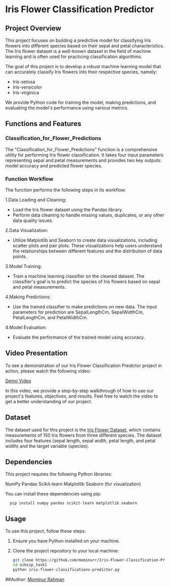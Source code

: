 # Iris Flower Classification Predictor

## Project Overview

This project focuses on building a predictive model for classifying Iris flowers into different species based on their sepal and petal characteristics. The Iris flower dataset is a well-known dataset in the field of machine learning and is often used for practicing classification algorithms.

The goal of this project is to develop a robust machine learning model that can accurately classify Iris flowers into their respective species, namely:

 * Iris-setosa
 * Iris-versicolor
 * Iris-virginica
   
We provide Python code for training the model, making predictions, and evaluating the model's performance using various metrics.

## Functions and Features

### Classification_for_Flower_Predictions

The "Classification_for_Flower_Predictions" function is a comprehensive utility for performing Iris flower classification. It takes four input parameters representing sepal and petal measurements and provides two key outputs: model accuracy and predicted flower species.

### Function Workflow

The function performs the following steps in its workflow:

1.Data Loading and Cleaning:

* Load the Iris flower dataset using the Pandas library.
* Perform data cleaning to handle missing values, duplicates, or any other data quality issues.

2.Data Visualization:

* Utilize Matplotlib and Seaborn to create data visualizations, including scatter plots and pair plots. These visualizations help users understand the relationships between different features and the distribution of data points.

3.Model Training:

* Train a machine learning classifier on the cleaned dataset. The classifier's goal is to predict the species of Iris flowers based on sepal and petal measurements.

4.Making Predictions:

* Use the trained classifier to make predictions on new data. The input parameters for prediction are SepalLengthCm, SepalWidthCm, PetalLengthCm, and PetalWidthCm.

4.Model Evaluation:

* Evaluate the performance of the trained model using accuracy.

## Video Presentation

To see a demonstration of our Iris Flower Classification Predictor project in action, please watch the following video:

[Demo Video](https://youtu.be/J0X7zjQr20c)

In this video, we provide a step-by-step walkthrough of how to use our project's features, objectives, and results. Feel free to watch the video to get a better understanding of our project.

## Dataset

The dataset used for this project is the [Iris Flower Dataset](https://www.kaggle.com/datasets/saurabh00007/iriscsv), which contains measurements of 150 Iris flowers from three different species. The dataset includes four features (sepal length, sepal width, petal length, and petal width) and the target variable (species).

## Dependencies

This project requires the following Python libraries:

NumPy
Pandas
Scikit-learn
Matplotlib
Seaborn (for visualization)

You can install these dependencies using pip:

      pip install numpy pandas scikit-learn matplotlib seaborn


## Usage

To use this project, follow these steps:

1. Ensure you have Python installed on your machine.
2. Clone the project repository to your local machine:

     ```bash
     git clone https://github.com/mominurr/Iris-Flower-Classification-Predictor.git
     cd oibsip_task1
     python iris-flower-classifications-predictor.py

##Author:
[Mominur Rahman](https://github.com/mominurr)
